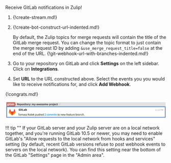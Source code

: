 Receive GitLab notifications in Zulip!

1. {!create-stream.md!}

1. {!create-bot-construct-url-indented.md!}

    By default, the Zulip topics for merge requests will contain the
    title of the GitLab merge request.  You can change the topic format to
    just contain the merge request ID by adding
    `&use_merge_request_title=false` at the end of the URL.
    {!git-webhook-url-with-branches-indented.md!}

1. Go to your repository on GitLab and click **Settings** on the left
   sidebar.  Click on **Integrations**.

1. Set **URL** to the URL constructed above. Select the events you
   you would like to receive notifications for, and click
   **Add Webhook**.

{!congrats.md!}

![](/static/images/integrations/gitlab/001.png)

!!! tip ""
    If your GitLab server and your Zulip server are on a local network
    together, and you're running GitLab 10.5 or newer, you may need to enable
    GitLab's "Allow requests to the local network from hooks and
    services" setting (by default, recent GitLab versions refuse to post
    webhook events to servers on the local network).  You can find this
    setting near the bottom of the GitLab "Settings" page in the "Admin area".
